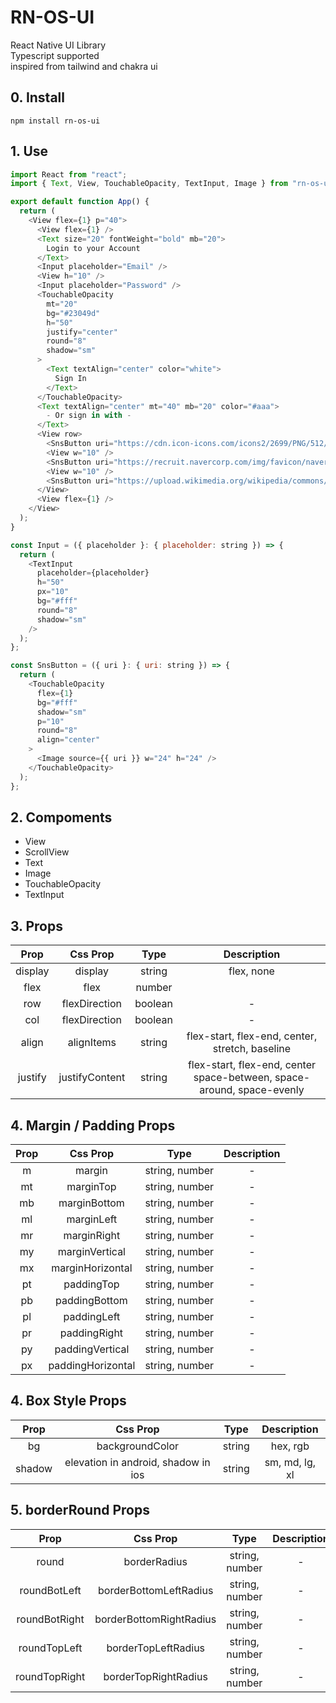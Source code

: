 # RN-OS-UI

React Native UI Library<br/>
Typescript supported<br/>
inspired from tailwind and chakra ui

## **0. Install**

```
npm install rn-os-ui
```

## **1. Use**

```javascript
import React from "react";
import { Text, View, TouchableOpacity, TextInput, Image } from "rn-os-ui";

export default function App() {
  return (
    <View flex={1} p="40">
      <View flex={1} />
      <Text size="20" fontWeight="bold" mb="20">
        Login to your Account
      </Text>
      <Input placeholder="Email" />
      <View h="10" />
      <Input placeholder="Password" />
      <TouchableOpacity
        mt="20"
        bg="#23049d"
        h="50"
        justify="center"
        round="8"
        shadow="sm"
      >
        <Text textAlign="center" color="white">
          Sign In
        </Text>
      </TouchableOpacity>
      <Text textAlign="center" mt="40" mb="20" color="#aaa">
        - Or sign in with -
      </Text>
      <View row>
        <SnsButton uri="https://cdn.icon-icons.com/icons2/2699/PNG/512/google_logo_icon_169090.png" />
        <View w="10" />
        <SnsButton uri="https://recruit.navercorp.com/img/favicon/naver_favicon.ico" />
        <View w="10" />
        <SnsButton uri="https://upload.wikimedia.org/wikipedia/commons/f/f2/Kakao_logo.jpg" />
      </View>
      <View flex={1} />
    </View>
  );
}

const Input = ({ placeholder }: { placeholder: string }) => {
  return (
    <TextInput
      placeholder={placeholder}
      h="50"
      px="10"
      bg="#fff"
      round="8"
      shadow="sm"
    />
  );
};

const SnsButton = ({ uri }: { uri: string }) => {
  return (
    <TouchableOpacity
      flex={1}
      bg="#fff"
      shadow="sm"
      p="10"
      round="8"
      align="center"
    >
      <Image source={{ uri }} w="24" h="24" />
    </TouchableOpacity>
  );
};
```

## **2. Compoments**

- View
- ScrollView
- Text
- Image
- TouchableOpacity
- TextInput

## **3. Props**

|  Prop   |    Css Prop    |  Type   |                                Description                                 |
| :-----: | :------------: | :-----: | :------------------------------------------------------------------------: |
| display |    display     | string  |                                 flex, none                                 |
|  flex   |      flex      | number  |                                                                            |
|   row   | flexDirection  | boolean |                                     -                                      |
|   col   | flexDirection  | boolean |                                     -                                      |
|  align  |   alignItems   | string  |              flex-start, flex-end, center, stretch, baseline               |
| justify | justifyContent | string  | flex-start, flex-end, center<br/>space-between, space-around, space-evenly |

## **4. Margin / Padding Props**

| Prop |     Css Prop      |      Type      | Description |
| :--: | :---------------: | :------------: | :---------: |
|  m   |      margin       | string, number |      -      |
|  mt  |     marginTop     | string, number |      -      |
|  mb  |   marginBottom    | string, number |      -      |
|  ml  |    marginLeft     | string, number |      -      |
|  mr  |    marginRight    | string, number |      -      |
|  my  |  marginVertical   | string, number |      -      |
|  mx  | marginHorizontal  | string, number |      -      |
|  pt  |    paddingTop     | string, number |      -      |
|  pb  |   paddingBottom   | string, number |      -      |
|  pl  |    paddingLeft    | string, number |      -      |
|  pr  |   paddingRight    | string, number |      -      |
|  py  |  paddingVertical  | string, number |      -      |
|  px  | paddingHorizontal | string, number |      -      |

## **4. Box Style Props**

|  Prop  |              Css Prop               |  Type  |  Description   |
| :----: | :---------------------------------: | :----: | :------------: |
|   bg   |           backgroundColor           | string |    hex, rgb    |
| shadow | elevation in android, shadow in ios | string | sm, md, lg, xl |

## **5. borderRound Props**

|     Prop      |        Css Prop         |      Type      | Description |
| :-----------: | :---------------------: | :------------: | :---------: |
|     round     |      borderRadius       | string, number |      -      |
| roundBotLeft  | borderBottomLeftRadius  | string, number |      -      |
| roundBotRight | borderBottomRightRadius | string, number |      -      |
| roundTopLeft  |   borderTopLeftRadius   | string, number |      -      |
| roundTopRight |  borderTopRightRadius   | string, number |      -      |
